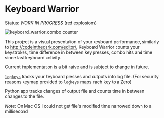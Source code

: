 # Keyboard Warrior

Status: *WORK IN PROGRESS* (red explosions)

![keyboard_warrior_combo counter](http://i.imgur.com/YtH2Kij.gif)

This project is a visual presentation of your keyboard performance, similarly to http://codeinthedark.com/editor/, Keyboard Warrior counts your keystrokes, time difference in between key presses, combo hits and time since last keyboard activity.

Current implementation is a bit naive and is subject to change in future.

[`logkeys`](https://github.com/kernc/logkeys) tracks your keyboard presses and outputs into log file. (For security reasons keymap provided to `logkeys` maps each key to a Zero)

Python app tracks changes of output file and counts time in between changes to the file.

*Note*: On Mac OS I could not get file's modified time narrowed down to a millisecond
